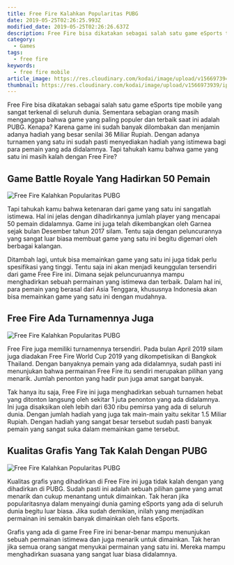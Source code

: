```yaml
---
title: Free Fire Kalahkan Popularitas PUBG
date: 2019-05-25T02:26:25.993Z
modified_date: 2019-05-25T02:26:26.637Z
description: Free Fire bisa dikatakan sebagai salah satu game eSports tipe mobile yang sangat terkenal di seluruh dunia. 
category:
  - Games
tags:
  - free fire
keywords:
  - free fire mobile
article_image: https://res.cloudinary.com/kodai/image/upload/v1566973941/ip/free-fire-kalahkan-popularitas-pubg-1.jpg
thumbnail: https://res.cloudinary.com/kodai/image/upload/v1566973939/ip/free-fire-kalahkan-popularitas-pubg-1-001.jpg
---
```

Free Fire bisa dikatakan sebagai salah satu game eSports tipe mobile yang sangat terkenal di seluruh dunia. Sementara sebagian orang masih menganggap bahwa game yang paling populer dan terbaik saat ini adalah PUBG. Kenapa? Karena game ini sudah banyak dilombakan dan menjamin adanya hadiah yang besar senilai 36 Miliar Rupiah. Dengan adanya turnamen yang satu ini sudah pasti menyediakan hadiah yang istimewa bagi para pemain yang ada didalamnya. Tapi tahukah kamu bahwa game yang satu ini masih kalah dengan Free Fire?



## Game Battle Royale Yang Hadirkan 50 Pemain

![Free Fire Kalahkan Popularitas PUBG](https://res.cloudinary.com/kodai/image/upload/v1566973941/ip/free-fire-kalahkan-popularitas-pubg-1.jpg)

Tapi tahukah kamu bahwa ketenaran dari game yang satu ini sangatlah istimewa. Hal ini jelas dengan dihadirkannya jumlah player yang mencapai 50 pemain didalamnya. Game ini juga telah dikembangkan oleh Garnea sejak bulan Desember tahun 2017 silam. Tentu saja dengan peluncurannya yang sangat luar biasa membuat game yang satu ini begitu digemari oleh berbagai kalangan.

Ditambah lagi, untuk bisa memainkan game yang satu ini juga tidak perlu spesifikasi yang tinggi. Tentu saja ini akan menjadi keunggulan tersendiri dari game Free Fire ini. Dimana sejak peluncuruannya mampu menghadirkan sebuah permainan yang istimewa dan terbaik. Dalam hal ini, para pemain yang berasal dari Asia Tenggara, khususnya Indonesia akan bisa memainkan game yang satu ini dengan mudahnya.



## Free Fire Ada Turnamennya Juga

![Free Fire Kalahkan Popularitas PUBG](https://res.cloudinary.com/kodai/image/upload/v1566973942/ip/free-fire-kalahkan-popularitas-pubg-2.jpg)

Free Fire juga memiliki turnamennya tersendiri. Pada bulan April 2019 silam juga diadakan Free Fire World Cup 2019 yang dikompetisikan di Bangkok Thailand. Dengan banyaknya pemain yang ada didalamnya, sudah pasti ini menunjukan bahwa permainan Free Fire itu sendiri merupakan pilihan yang menarik. Jumlah penonton yang hadir pun juga amat sangat banyak.

Tak hanya itu saja, Free Fire ini juga menghadirkan sebuah turnamen hebat yang ditonton langsung oleh sekitar 1 juta penonton yang ada didalamnya. Ini juga disaksikan oleh lebih dari 630 ribu pemirsa yang ada di seluruh dunia. Dengan jumlah hadiah yang juga tak main-main yaitu sekitar 1.5 Miliar Rupiah. Dengan hadiah yang sangat besar tersebut sudah pasti banyak pemain yang sangat suka dalam memainkan game tersebut.



## Kualitas Grafis Yang Tak Kalah Dengan PUBG

![Free Fire Kalahkan Popularitas PUBG](https://res.cloudinary.com/kodai/image/upload/v1566973942/ip/free-fire-kalahkan-popularitas-pubg-3.jpg)

Kualitas grafis yang dihadirkan di Free Fire ini juga tidak kalah dengan yang dihadirkan di PUBG. Sudah pasti ini adalah sebuah pilihan game yang amat menarik dan cukup menantang untuk dimainkan. Tak heran jika popularitasnya dalam menyaingi dunia gaming eSports yang ada di seluruh dunia begitu luar biasa. Jika sudah demikian, inilah yang menjadikan permainan ini semakin banyak dimainkan oleh fans eSports.

Grafis yang ada di game Free Fire ini benar-benar mampu menunjukan sebuah permainan istimewa dan juga menarik untuk dimainkan. Tak heran jika semua orang sangat menyukai permainan yang satu ini. Mereka mampu menghadirkan suasana yang sangat luar biasa didalamnya.
